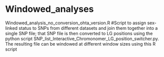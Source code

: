 # Windowed_analyses
Windowed_analysis_no_conversion_ohta_version.R #Script to assign sex-linked status to SNPs from different datasets and join them together into a single SNP file; that SNP file is then converted to LG positions using the python script SNP_list_Interactive_Chromonomer_LG_position_switcher.py. The resulting file can be windowed at different window sizes using this R script